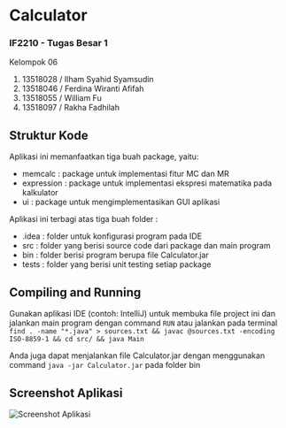 # Calculator

### IF2210 - Tugas Besar 1
Kelompok 06
1.	13518028 / Ilham Syahid Syamsudin
2.	13518046 / Ferdina Wiranti Afifah
3.	13518055 / William Fu
4.	13518097 / Rakha Fadhilah


## Struktur Kode
Aplikasi ini memanfaatkan tiga buah package, yaitu:
- memcalc : package untuk implementasi fitur MC dan MR
- expression : package untuk implementasi ekspresi matematika pada kalkulator
- ui : package untuk mengimplementasikan GUI aplikasi

Aplikasi ini terbagi atas tiga buah folder :
- .idea : folder untuk konfigurasi program pada IDE
- src : folder yang berisi source code dari package dan main program
- bin : folder berisi program berupa file Calculator.jar
- tests : folder yang berisi unit testing setiap package


## Compiling and Running
Gunakan aplikasi IDE (contoh: IntelliJ) untuk membuka file project ini dan jalankan main program dengan command `RUN` atau jalankan pada terminal
```find . -name "*.java" > sources.txt && javac @sources.txt -encoding ISO-8859-1 && cd src/ && java Main```

Anda juga dapat menjalankan file Calculator.jar dengan menggunakan command ```java -jar Calculator.jar``` pada folder bin

## Screenshot Aplikasi
![Screenshot Aplikasi](ssApps.png)
